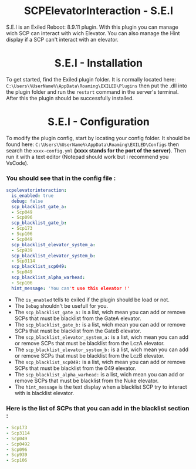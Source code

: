 <h1 align="center">SCPElevatorInteraction - S.E.I</h1>
S.E.I is an Exiled Reboot: 8.9.11 plugin. With this plugin you can manage wich SCP can interact with wich Elevator.
You can also manage the Hint display if a SCP can't interact with an elevator.

<h1 align="center">S.E.I - Installation</h1>

To get started, find the Exiled plugin folder. It is normally located here: ``C:\Users\%UserName%\AppData\Roaming\EXILED\Plugins`` then put the .dll into the plugin folder and run the ``restart`` command in the server's terminal. After this the plugin should be successfully installed.

<h1 align="center">S.E.I - Configuration</h1>

To modify the plugin config, start by locating your config folder. It should be found here: ``C:\Users\%UserName%\AppData\Roaming\EXILED\Configs`` then search the ``xxxx-config.yml`` **(xxxx stands for the port of the server)**.
Then run it with a text editor (Notepad should work but i recommend you VsCode). 

### You should see that in the config file : 
```yml
scpelevatorinteraction:
  is_enabled: true
  debug: false
  scp_blacklist_gate_a:
  - Scp049
  - Scp096
  scp_blacklist_gate_b:
  - Scp173
  - Scp106
  - Scp049
  scp_blacklist_elevator_system_a:
  - Scp939
  scp_blacklist_elevator_system_b: 
  - Scp3114
  scp_blacklist_scp049:
  - Scp049
  scp_blacklist_alpha_warhead:
  - Scp106
  hint_message: 'You can't use this elevator !'
```

- The ``is_enabled`` tells to exiled if the plugin should be load or not.
- The ``Debug`` shouldn't be usefull for you.
- The ``scp_blacklist_gate_a:`` is a list, wich mean you can add or remove SCPs that must be blacklist from the GateA elevator.
- The ``scp_blacklist_gate_b:`` is a list, wich mean you can add or remove SCPs that must be blacklist from the GateB elevator.
- The ``scp_blacklist_elevator_system_a:`` is a list, wich mean you can add or remove SCPs that must be blacklist from the LczA elevator.
- The ``scp_blacklist_elevator_system_b:`` is a list, wich mean you can add or remove SCPs that must be blacklist from the LczB elevator.
- The ``scp_blacklist_scp049:`` is a list, wich mean you can add or remove SCPs that must be blacklist from the 049 elevator.
- The ``scp_blacklist_alpha_warhead:`` is a list, wich mean you can add or remove SCPs that must be blacklist from the Nuke elevator.
- The ``hint_message`` is the text display when a blacklist SCP try to interact with is blacklist elevator.

### Here is the list of SCPs that you can add in the blacklist section : 

```yml
- Scp173
- Scp3114
- Scp049
- Scp0492
- Scp096
- Scp939
- Scp106
```
